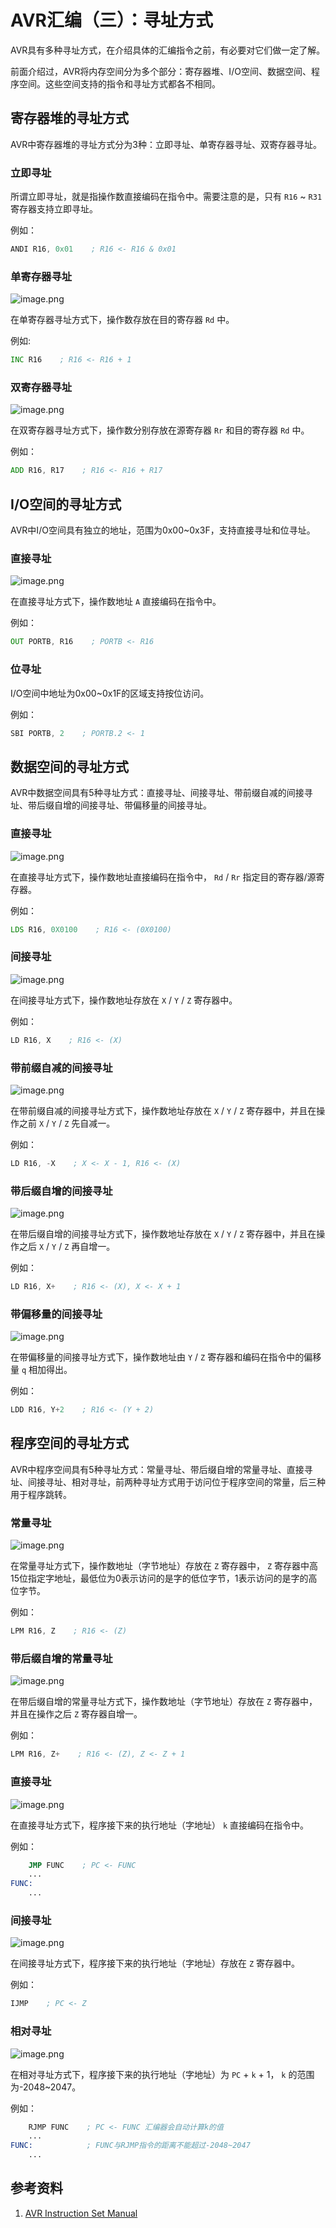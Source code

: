 # AVR汇编（三）：寻址方式

AVR具有多种寻址方式，在介绍具体的汇编指令之前，有必要对它们做一定了解。

前面介绍过，AVR将内存空间分为多个部分：寄存器堆、I/O空间、数据空间、程序空间。这些空间支持的指令和寻址方式都各不相同。

## 寄存器堆的寻址方式

AVR中寄存器堆的寻址方式分为3种：立即寻址、单寄存器寻址、双寄存器寻址。

### 立即寻址

所谓立即寻址，就是指操作数直接编码在指令中。需要注意的是，只有 `R16` ~ `R31` 寄存器支持立即寻址。

例如：

```asm
ANDI R16, 0x01    ; R16 <- R16 & 0x01
```

### 单寄存器寻址

![image.png](https://cdn.jsdelivr.net/gh/chinjinyu/image-hosting-website@main/images/20230810115330.png)

在单寄存器寻址方式下，操作数存放在目的寄存器 `Rd` 中。

例如:

```asm
INC R16    ; R16 <- R16 + 1
```

### 双寄存器寻址

![image.png](https://cdn.jsdelivr.net/gh/chinjinyu/image-hosting-website@main/images/20230810115923.png)

在双寄存器寻址方式下，操作数分别存放在源寄存器 `Rr` 和目的寄存器 `Rd` 中。

例如：

```asm
ADD R16, R17    ; R16 <- R16 + R17
```

## I/O空间的寻址方式

AVR中I/O空间具有独立的地址，范围为0x00~0x3F，支持直接寻址和位寻址。

### 直接寻址

![image.png](https://cdn.jsdelivr.net/gh/chinjinyu/image-hosting-website@main/images/20230810120238.png)

在直接寻址方式下，操作数地址 `A` 直接编码在指令中。

例如：

```asm
OUT PORTB, R16    ; PORTB <- R16
```

### 位寻址

I/O空间中地址为0x00~0x1F的区域支持按位访问。

例如：

```asm
SBI PORTB, 2    ; PORTB.2 <- 1
```

## 数据空间的寻址方式

AVR中数据空间具有5种寻址方式：直接寻址、间接寻址、带前缀自减的间接寻址、带后缀自增的间接寻址、带偏移量的间接寻址。

### 直接寻址

![image.png](https://cdn.jsdelivr.net/gh/chinjinyu/image-hosting-website@main/images/20230810121541.png)

在直接寻址方式下，操作数地址直接编码在指令中， `Rd` / `Rr` 指定目的寄存器/源寄存器。

例如：

```asm
LDS R16, 0X0100    ; R16 <- (0X0100)
```

### 间接寻址

![image.png](https://cdn.jsdelivr.net/gh/chinjinyu/image-hosting-website@main/images/20230810121935.png)

在间接寻址方式下，操作数地址存放在 `X` / `Y` / `Z` 寄存器中。

例如：

```asm
LD R16, X    ; R16 <- (X)
```

### 带前缀自减的间接寻址

![image.png](https://cdn.jsdelivr.net/gh/chinjinyu/image-hosting-website@main/images/20230810122759.png)

在带前缀自减的间接寻址方式下，操作数地址存放在 `X` / `Y` / `Z` 寄存器中，并且在操作之前 `X` / `Y` / `Z` 先自减一。

例如：

```asm
LD R16, -X    ; X <- X - 1, R16 <- (X)
```

### 带后缀自增的间接寻址

![image.png](https://cdn.jsdelivr.net/gh/chinjinyu/image-hosting-website@main/images/20230810123124.png)

在带后缀自增的间接寻址方式下，操作数地址存放在 `X` / `Y` / `Z` 寄存器中，并且在操作之后 `X` / `Y` / `Z` 再自增一。

例如：

```asm
LD R16, X+    ; R16 <- (X), X <- X + 1
```

### 带偏移量的间接寻址

![image.png](https://cdn.jsdelivr.net/gh/chinjinyu/image-hosting-website@main/images/20230810123446.png)

在带偏移量的间接寻址方式下，操作数地址由 `Y` / `Z` 寄存器和编码在指令中的偏移量 `q` 相加得出。

例如：

```asm
LDD R16, Y+2    ; R16 <- (Y + 2)
```

## 程序空间的寻址方式

AVR中程序空间具有5种寻址方式：常量寻址、带后缀自增的常量寻址、直接寻址、间接寻址、相对寻址，前两种寻址方式用于访问位于程序空间的常量，后三种用于程序跳转。

### 常量寻址

![image.png](https://cdn.jsdelivr.net/gh/chinjinyu/image-hosting-website@main/images/20230810124306.png)

在常量寻址方式下，操作数地址（字节地址）存放在 `Z` 寄存器中， `Z` 寄存器中高15位指定字地址，最低位为0表示访问的是字的低位字节，1表示访问的是字的高位字节。

例如：

```asm
LPM R16, Z    ; R16 <- (Z)
```

### 带后缀自增的常量寻址

![image.png](https://cdn.jsdelivr.net/gh/chinjinyu/image-hosting-website@main/images/20230810125032.png)

在带后缀自增的常量寻址方式下，操作数地址（字节地址）存放在 `Z` 寄存器中，并且在操作之后 `Z` 寄存器自增一。

例如：

```asm
LPM R16, Z+    ; R16 <- (Z), Z <- Z + 1
```

### 直接寻址

![image.png](https://cdn.jsdelivr.net/gh/chinjinyu/image-hosting-website@main/images/20230810125828.png)

在直接寻址方式下，程序接下来的执行地址（字地址） `k` 直接编码在指令中。

例如：

```asm
    JMP FUNC    ; PC <- FUNC
    ...
FUNC:
    ...
```

### 间接寻址

![image.png](https://cdn.jsdelivr.net/gh/chinjinyu/image-hosting-website@main/images/20230810130415.png)

在间接寻址方式下，程序接下来的执行地址（字地址）存放在 `Z` 寄存器中。

例如：

```asm
IJMP    ; PC <- Z
```

### 相对寻址

![image.png](https://cdn.jsdelivr.net/gh/chinjinyu/image-hosting-website@main/images/20230810130944.png)

在相对寻址方式下，程序接下来的执行地址（字地址）为 `PC` + `k` + 1， `k` 的范围为-2048~2047。

例如：

```asm
    RJMP FUNC    ; PC <- FUNC 汇编器会自动计算k的值
    ...
FUNC:            ; FUNC与RJMP指令的距离不能超过-2048~2047
    ...
```

## 参考资料

1. [AVR Instruction Set Manual](https://ww1.microchip.com/downloads/en/DeviceDoc/AVR-InstructionSet-Manual-DS40002198.pdf)
